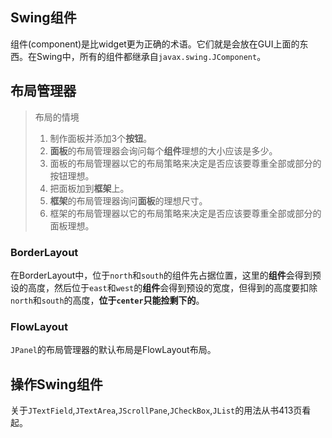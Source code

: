 ## Swing组件

组件(component)是比widget更为正确的术语。它们就是会放在GUI上面的东西。在Swing中，所有的组件都继承自`javax.swing.JComponent`。

## 布局管理器
>布局的情境
>1. 制作面板并添加3个**按钮**。
>2. **面板**的布局管理器会询问每个**组件**理想的大小应该是多少。
>3. 面板的布局管理器以它的布局策略来决定是否应该要尊重全部或部分的按钮理想。
>4. 把面板加到**框架**上。
>5. **框架**的布局管理器询问**面板**的理想尺寸。
>6. 框架的布局管理器以它的布局策略来决定是否应该要尊重全部或部分的面板理想。

### BorderLayout
在BorderLayout中，位于`north`和`south`的组件先占据位置，这里的**组件**会得到预设的高度，然后位于`east`和`west`的**组件**会得到预设的宽度，但得到的高度要扣除`north`和`south`的高度，**位于`center`只能捡剩下的**。

### FlowLayout
`JPanel`的布局管理器的默认布局是FlowLayout布局。

## 操作Swing组件
关于`JTextField`,`JTextArea`,`JScrollPane`,`JCheckBox`,`JList`的用法从书413页看起。